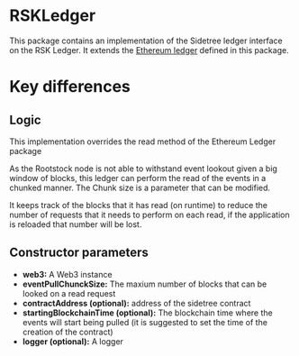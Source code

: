 # RSKLedger

This package contains an implementation of the Sidetree ledger interface on the RSK Ledger. It extends the [Ethereum ledger](../ledger-ethereum/README.md) defined in this package.

# Key differences

## Logic

This implementation overrides the read method of the Ethereum Ledger package

As the Rootstock node is not able to withstand event lookout given a big window of blocks, this ledger can perform the read of the events in a chunked manner. The Chunk size is a parameter that can be modified.

It keeps track of the blocks that it has read (on runtime) to reduce the number of requests that it needs to perform on each read, if the application is reloaded that number will be lost.

## Constructor parameters

- **web3:** A Web3 instance
- **eventPullChunckSize:** The maxium number of blocks that can be looked on a read request
- **contractAddress (optional):** address of the sidetree contract
- **startingBlockchainTime (optional):** The blockchain time where the events will start being pulled (it is suggested to set the time of the creation of the contract)
- **logger (optional):** A logger